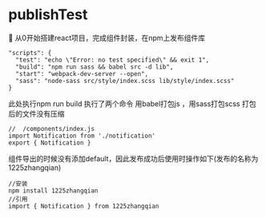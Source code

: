 # publishTest


🎉 从0开始搭建react项目，完成组件封装，在npm上发布组件库
  ```
  "scripts": {
    "test": "echo \"Error: no test specified\" && exit 1",
    "build": "npm run sass && babel src -d lib",
    "start": "webpack-dev-server --open",
    "sass": "node-sass src/style/index.scss lib/style/index.scss"
  }
   ```
   此处执行npm run build 执行了两个命令
   用babel打包js ，用sass打包scss
   打包后的文件没有压缩
  ```
  //  /components/index.js
import Notification from './notification'
export { Notification } 
  ```
  组件导出的时候没有添加default，因此发布成功后使用时操作如下(发布的名称为1225zhangqian)
  ```
  //安装
  npm install 1225zhangqian
  //引用
  import { Notification } from 1225zhangqian
  ```
